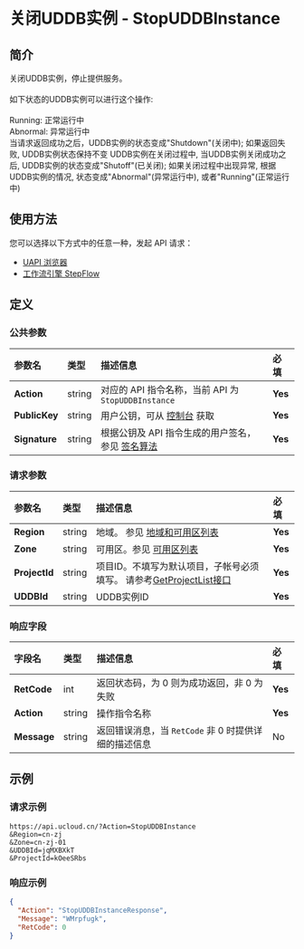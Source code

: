 # 关闭UDDB实例 - StopUDDBInstance

## 简介

关闭UDDB实例，停止提供服务。<br /><br />如下状态的UDDB实例可以进行这个操作:<br /><br />Running: 正常运行中<br />Abnormal: 异常运行中<br />当请求返回成功之后，UDDB实例的状态变成"Shutdown"(关闭中); 如果返回失败, UDDB实例状态保持不变 UDDB实例在关闭过程中, 当UDDB实例关闭成功之后, UDDB实例的状态变成"Shutoff"(已关闭); 如果关闭过程中出现异常, 根据UDDB实例的情况, 状态变成"Abnormal"(异常运行中), 或者"Running"(正常运行中)






## 使用方法

您可以选择以下方式中的任意一种，发起 API 请求：
- [UAPI 浏览器](https://console.ucloud.cn/uapi/detail?id=StopUDDBInstance)
- [工作流引擎 StepFlow](https://console.ucloud.cn/stepflow/manage/)


## 定义

### 公共参数

| 参数名 | 类型 | 描述信息 | 必填 |
|:---|:---|:---|:---|
| **Action**     | string  | 对应的 API 指令名称，当前 API 为 `StopUDDBInstance`                        | **Yes** |
| **PublicKey**  | string  | 用户公钥，可从 [控制台](https://console.ucloud.cn/uapi/apikey) 获取                                             | **Yes** |
| **Signature**  | string  | 根据公钥及 API 指令生成的用户签名，参见 [签名算法](api/summary/signature.md)  | **Yes** |

### 请求参数

| 参数名 | 类型 | 描述信息 | 必填 |
|:---|:---|:---|:---|
| **Region** | string | 地域。 参见 [地域和可用区列表](api/summary/regionlist) |**Yes**|
| **Zone** | string | 可用区。参见 [可用区列表](api/summary/regionlist) |**Yes**|
| **ProjectId** | string | 项目ID。不填写为默认项目，子帐号必须填写。 请参考[GetProjectList接口](api/summary/get_project_list) |**Yes**|
| **UDDBId** | string | UDDB实例ID |**Yes**|

### 响应字段

| 字段名 | 类型 | 描述信息 | 必填 |
|:---|:---|:---|:---|
| **RetCode** | int | 返回状态码，为 0 则为成功返回，非 0 为失败 |**Yes**|
| **Action** | string | 操作指令名称 |**Yes**|
| **Message** | string | 返回错误消息，当 `RetCode` 非 0 时提供详细的描述信息 |No|




## 示例

### 请求示例
    
```
https://api.ucloud.cn/?Action=StopUDDBInstance
&Region=cn-zj
&Zone=cn-zj-01
&UDDBId=jqMXBXkT
&ProjectId=kOeeSRbs
```

### 响应示例
    
```json
{
  "Action": "StopUDDBInstanceResponse",
  "Message": "WMrpfugk",
  "RetCode": 0
}
```





